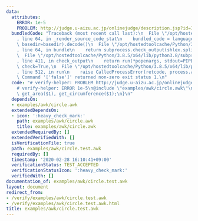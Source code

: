 ```yaml
---
data:
  attributes:
    ERROR: 1e-5
    PROBLEM: http://judge.u-aizu.ac.jp/onlinejudge/description.jsp?id=ITP1_4_B
  bundledCode: "Traceback (most recent call last):\n  File \"/opt/hostedtoolcache/Python/3.8.5/x64/lib/python3.8/site-packages/onlinejudge_verify/documentation/build.py\"\
    , line 64, in _render_source_code_stat\n    bundled_code = language.bundle(stat.path,\
    \ basedir=basedir).decode()\n  File \"/opt/hostedtoolcache/Python/3.8.5/x64/lib/python3.8/site-packages/onlinejudge_verify/languages/other.py\"\
    , line 64, in bundle\n    return subprocess.check_output(shlex.split(command))\n\
    \  File \"/opt/hostedtoolcache/Python/3.8.5/x64/lib/python3.8/subprocess.py\"\
    , line 411, in check_output\n    return run(*popenargs, stdout=PIPE, timeout=timeout,\
    \ check=True,\n  File \"/opt/hostedtoolcache/Python/3.8.5/x64/lib/python3.8/subprocess.py\"\
    , line 512, in run\n    raise CalledProcessError(retcode, process.args,\nsubprocess.CalledProcessError:\
    \ Command '['false']' returned non-zero exit status 1.\n"
  code: "# verify-helper: PROBLEM http://judge.u-aizu.ac.jp/onlinejudge/description.jsp?id=ITP1_4_B\n\
    # verify-helper: ERROR 1e-5\n@include \"examples/awk/circle.awk\"\n{\n    print\
    \ get_area($1), get_circumference($1);\n}\n"
  dependsOn:
  - examples/awk/circle.awk
  extendedDependsOn:
  - icon: ':heavy_check_mark:'
    path: examples/awk/circle.awk
    title: examples/awk/circle.awk
  extendedRequiredBy: []
  extendedVerifiedWith: []
  isVerificationFile: true
  path: examples/awk/circle.test.awk
  requiredBy: []
  timestamp: '2020-02-28 16:10:41+09:00'
  verificationStatus: TEST_ACCEPTED
  verificationStatusIcon: ':heavy_check_mark:'
  verifiedWith: []
documentation_of: examples/awk/circle.test.awk
layout: document
redirect_from:
- /verify/examples/awk/circle.test.awk
- /verify/examples/awk/circle.test.awk.html
title: examples/awk/circle.test.awk
---
```

